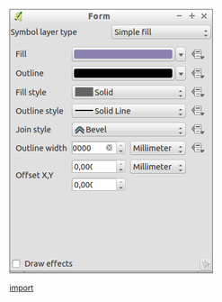 ![](../images/QgsLayerPropertiesWidget-standalone.png)

[import](../gui/qgis-sample-QgsLayerPropertiesWidget.py)
